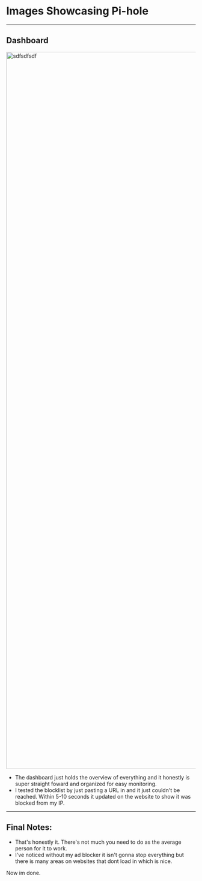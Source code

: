 # Images Showcasing Pi-hole

---

## Dashboard 

<img width="1311" height="1909" alt="sdfsdfsdf" src="https://github.com/user-attachments/assets/e0774d59-ab7d-4e1d-ad14-3a3c026924b9" />

- The dashboard just holds the overview of everything and it honestly is super straight foward and organized for easy monitoring.
- I tested the blocklist by just pasting a URL in and it just couldn't be reached. Within 5-10 seconds it updated on the website to show it was blocked from my IP.

----

## Final Notes:

- That's honestly it. There's not much you need to do as the average person for it to work.
- I've noticed without my ad blocker it isn't gonna stop everything but there is many areas on websites that dont load in which is nice.

Now im done.
